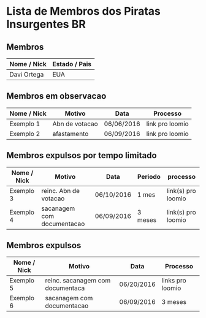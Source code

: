 # Lista de Membros dos Piratas Insurgentes BR


## Membros
| Nome / Nick | Estado / Pais |
|-------------|---------------|
| Davi Ortega |  EUA          |

## Membros em observacao

| Nome / Nick | Motivo        | Data | Processo |
|-------------|---------------|------|----------|
| Exemplo 1   |    Abn de votacao |  06/06/2016 | link pro loomio | 
| Exemplo 2   |  afastamento  | 06/09/2016 | link pro loomio |


## Membros expulsos por tempo limitado

| Nome / Nick | Motivo        | Data | Periodo | processo |
|-------------|---------------|------|---------|----------| 
| Exemplo 3   |    reinc. Abn de votacao |  06/10/2016 | 1 mes | link(s) pro loomio |
| Exemplo 4   |  sacanagem com documentacao | 06/09/2016 | 3 meses | link(s) pro loomio |


## Membros expulsos

| Nome / Nick | Motivo        | Data | Processo | 
|-------------|---------------|------|---------|
| Exemplo 5   | reinc. sacanagem com documentaca |  06/20/2016  | links pro loomio |
| Exemplo 6   |  sacanagem com documentacao | 06/09/2016 | 3 meses | links pro loomio |

